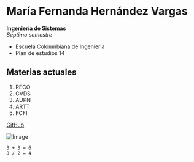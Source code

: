 # María Fernanda Hernández Vargas

**Ingeniería de Sistemas**\
*Séptimo semestre*

* Escuela Colomnbiana de Ingenieria  
* Plan de estudios 14

## Materias actuales
1) RECO
1) CVDS
1) AUPN 
1) ARTT
1) FCFI

[GitHub](https://github.com/mariahv9)

![Image](https://image.freepik.com/foto-gratis/mujer-computador-portatil-piso_23-2147953385.jpg)

    3 + 3 = 6
    8 / 2 = 4
